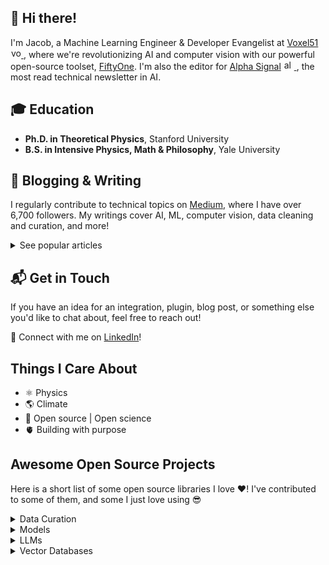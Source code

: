 ## 👋 Hi there! 

I'm Jacob, a Machine Learning Engineer & Developer Evangelist at 
<a href="https://voxel51.com/">Voxel51</a> 
<a href="https://voxel51.com/">
  <img src="https://gist.githubusercontent.com/jacobmarks/eb18cc90596f7310e4dad1be2526c070/raw/e05e51be697a9501f64fe8d1b7008fc5ebe56369/fiftyone_icon.svg" width="16" height="16" alt="voxel51 icon" style="margin-left: 1px; margin-right: 0px;"/>
</a>,
where we're revolutionizing AI and computer vision with our powerful open-source toolset, 
<a href="https://github.com/voxel51/fiftyone">FiftyOne</a>. 
I'm also the editor for 
<a href="https://alphasignal.ai/">Alpha Signal</a> 
<a href="https://alphasignal.ai/">
  <img src="https://media.licdn.com/dms/image/D560BAQE4_broQj0Xcg/company-logo_200_200/0/1695847403029?e=1706140800&v=beta&t=IRrJtJdobTBr7uXAdqIYV-X4TVUg_vC5TWEz0y6F-rk" width="16" height="16" alt="alpha signal icon" style="margin-left: 1px; margin-right: 0px;"/>
</a>, the most read technical newsletter in AI.



## 🎓 Education
- **Ph.D. in Theoretical Physics**, Stanford University
- **B.S. in Intensive Physics, Math & Philosophy**, Yale University


  
## 📝 Blogging & Writing
I regularly contribute to technical topics on [Medium](https://medium.com/@jacob_marks), where I have over 6,700 followers. My writings cover AI, ML, computer vision, data cleaning and curation, and more!

<details>
  <summary>See popular articles</summary>

<div style="overflow: auto;">
  <a href="https://medium.com/towards-data-science/how-i-turned-my-companys-docs-into-a-searchable-database-with-openai-4f2d34bd8736" title="How I Turned My Company's Docs into a Searchable Database with OpenAI">
    <img src="https://miro.medium.com/v2/resize:fit:1400/format:webp/1*rsp22rKwFDjiwwCcUly56Q.jpeg" alt="How I Turned My Company's Docs into a Searchable Database with OpenAI" width="300px" align="left" style="border-radius: 8px; margin-right: 20px;"/>
  </a>
  <a href="https://medium.com/towards-data-science/how-i-turned-my-companys-docs-into-a-searchable-database-with-openai-4f2d34bd8736" title="How I Turned My Company's Docs into a Searchable Database with OpenAI">
    <strong>How I Turned My Company's Docs into a Searchable Database with OpenAI</strong>
  </a>
  <div><strong>April 25, 2023</strong> | <strong>Towards Data Science</strong></div>
  <br/> In this article, I discuss how I leveraged OpenAI's GPT-3 to turn my company's documentation into a searchable database. This project simplifies the way we access and interact with internal resources, enhancing productivity.
</div>

<div></div>

<div style="overflow: auto; margin-top: 10px;">
  <a href="https://towardsdatascience.com/how-i-turned-chatgpt-into-an-sql-like-translator-for-image-and-video-datasets-7b22b318400a" title="How I Turned ChatGPT into an SQL-Like Translator for Image and Video Datasets">
    <img src="https://miro.medium.com/v2/resize:fit:1400/format:webp/1*gNwD_DwauZY8c9M4qs_84g.png" alt="How I Turned ChatGPT into an SQL-Like Translator for Image and Video Datasets" width="300px" align="left" style="border-radius: 8px; margin-right: 20px;"/>
  </a>
  <a href="https://towardsdatascience.com/how-i-turned-chatgpt-into-an-sql-like-translator-for-image-and-video-datasets-7b22b318400a" title="How I Turned ChatGPT into an SQL-Like Translator for Image and Video Datasets">
    <strong>How I Turned ChatGPT into an SQL-Like Translator for Image and Video Datasets</strong>
  </a>
  <div><strong>June 08, 2023</strong> | <strong>Towards Data Science</strong></div>
  <br/> In this article, I discuss how I used GPT-3.5 to create a text-to-query translator that allows users to interact with image and video datasets using natural language.
</div>

<div></div>

<div style="overflow: auto; margin-top: 10px;">
  <a href="https://towardsdatascience.com/what-i-learned-pushing-prompt-engineering-to-the-limit-c40f0740641f" title="What I Learned Pushing Prompt Engineering to the Limit">
    <img src="https://miro.medium.com/v2/resize:fit:1400/format:webp/1*nFLRfUETPWvhc3LZBiWu2Q.png" alt="What I Learned Pushing Prompt Engineering to the Limit" width="300px" align="left" style="border-radius: 8px; margin-right: 20px;"/>
  </a>
  <a href="https://towardsdatascience.com/what-i-learned-pushing-prompt-engineering-to-the-limit-c40f0740641f" title="What I Learned Pushing Prompt Engineering to the Limit">
    <strong>What I Learned Pushing Prompt Engineering to the Limit</strong>
  </a>
  <div><strong>June 12, 2023</strong> | <strong>Towards Data Science</strong></div>
  <br/> In this article, I share my experiences and lessons learned from pushing the boundaries of prompt engineering. Using advanced techniques, I explore how to make the most out of language models for various applications.
</div>

<div></div>

<div style="overflow: auto; margin-top: 10px;">
  <a href="https://towardsdatascience.com/ai-telephone-a-battle-of-multimodal-models-282b01daf044" title="AI Telephone — A Battle of Multimodal Models">
    <img src="https://miro.medium.com/v2/resize:fit:1400/format:webp/1*UwwRH_FLxcQfz-74HmqgMw.png" alt="AI Telephone — A Battle of Multimodal Models" width="300px" align="left" style="border-radius: 8px; margin-right: 20px;"/>
  </a>
  <a href="https://towardsdatascience.com/ai-telephone-a-battle-of-multimodal-models-282b01daf044" title="AI Telephone — A Battle of Multimodal Models">
    <strong>AI Telephone — A Battle of Multimodal Models</strong>
  </a>
  <div><strong>Jun 15, 2023</strong> | <strong>Towards Data Science</strong></div>
  <br/> In this article, I explore the competitive landscape of multimodal AI models by setting up an "AI Telephone" experiment. I discuss the intricacies of various models and how they perform in this unique setup.
</div>

</details>

## 📬 Get in Touch

If you have an idea for an integration, plugin, blog post, or something else you'd like to chat about, feel free to reach out!

🔗 Connect with me on [LinkedIn](https://www.linkedin.com/in/jacob-marks/)!

## Things I Care About

- ⚛️ Physics
- 🌎 Climate
- 📖 Open source | Open science
- 🫀 Building with purpose

## Awesome Open Source Projects
Here is a short list of some open source libraries I love ❤️! I've contributed to some of them, and some I just love using 😎 

<details>
  <summary>Data Curation</summary>
  <ul>
    <li><a href="https://github.com/voxel51/fiftyone">FiftyOne</a></li>
  </ul>
</details>

<details>
  <summary>Models</summary>
  <ul>
    <li><a href="https://github.com/openvinotoolkit/openvino">OpenVINO</a></li>
    <li><a href="https://www.supergradients.com/">SuperGradients</a></li>
    <li><a href="https://github.com/ultralytics/ultralytics">Ultralytics</a></li>
  </ul>
</details>

<details>
  <summary>LLMs</summary>
  <ul>
    <li><a href="https://github.com/langchain-ai/langchain">LangChain</a></li>
    <li><a href="https://github.com/whylabs/langkit">LangKit</a></li>
    <li><a href="https://github.com/jerryjliu/llama_index">LlamaIndex</a></li>
  </ul>
</details>

<details>
  <summary>Vector Databases</summary>
  <ul>
    <li><a href="https://github.com/lancedb/lancedb">LanceDB</a></li>
    <li><a href="https://github.com/milvus-io/milvus">Milvus</a></li>
    <li><a href="https://github.com/qdrant/qdrant">Qdrant</a></li>
  </ul>
</details>




<!--
**jacobmarks/jacobmarks** is a ✨ _special_ ✨ repository because its `README.md` (this file) appears on your GitHub profile.

Here are some ideas to get you started:

- 🔭 I’m currently working on ...
- 🌱 I’m currently learning ...
- 👯 I’m looking to collaborate on ...
- 🤔 I’m looking for help with ...
- 💬 Ask me about ...
- 📫 How to reach me: ...
- 😄 Pronouns: ...
- ⚡ Fun fact: ...
-->


  <!-- <table>
  <tr>
    <td align="center" style="border: none;">
      
    </td>
    <td align="center" style="border: none;">
      <a href="https://github.com/YourUsername/Project2">
        <img src="https://example.com/path/to/thumbnail2.jpg" alt="Project 2" style="width: 128px; border-radius: 8px; box-shadow: 0px 4px 4px rgba(0, 0, 0, 0.1);"/><br />
        <span style="font-weight: bold; font-size: 16px;">Project 2</span><br />
        <span style="font-size: 12px; color: #555;">Description</span>
      </a>
    </td>
  </tr>
  <!-- Add more rows as needed -->
<!-- </table> -->
